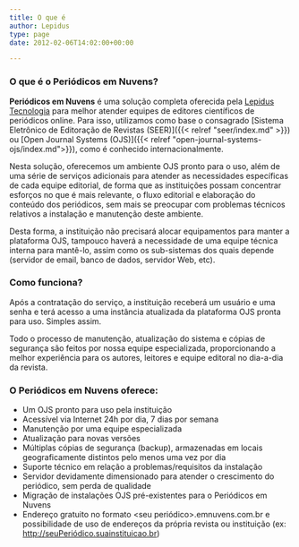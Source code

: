 ```yaml
---
title: O que é
author: Lepidus
type: page
date: 2012-02-06T14:02:00+00:00

---
```

### O que é o Periódicos em Nuvens?

**Periódicos em Nuvens** é uma solução completa oferecida pela [Lepidus Tecnologia][1] para melhor atender equipes de editores científicos de periódicos online. Para isso, utilizamos como base o consagrado [Sistema Eletrônico de Editoração de Revistas (SEER)]({{< relref "seer/index.md" >}}) ou [Open Journal Systems (OJS)]({{< relref "open-journal-systems-ojs/index.md">}}), como é conhecido internacionalmente.

Nesta solução, oferecemos um ambiente OJS pronto para o uso, além de uma série de serviços adicionais para atender as necessidades específicas de cada equipe editorial, de forma que as instituições possam concentrar esforços no que é mais relevante, o fluxo editorial e elaboração do conteúdo dos periódicos, sem mais se preocupar com problemas técnicos relativos a instalação e manutenção deste ambiente.

Desta forma, a instituição não precisará alocar equipamentos para manter a plataforma OJS, tampouco haverá a necessidade de uma equipe técnica interna para mantê-lo, assim como os sub-sistemas dos quais depende (servidor de email, banco de dados, servidor Web, etc).

### Como funciona?

Após a contratação do serviço, a instituição receberá um usuário e uma senha e terá acesso a uma instância atualizada da plataforma OJS pronta para uso. Simples assim.

Todo o processo de manutenção, atualização do sistema e cópias de segurança são feitos por nossa equipe especializada, proporcionando a melhor experiência para os autores, leitores e equipe editoral no dia-a-dia da revista.  

### O Periódicos em Nuvens oferece:

  * Um OJS pronto para uso pela instituição
  * Acessível via Internet 24h por dia, 7 dias por semana
  * Manutenção por uma equipe especializada
  * Atualização para novas versões
  * Múltiplas cópias de segurança (backup), armazenadas em locais geograficamente distintos pelo menos uma vez por dia
  * Suporte técnico em relação a problemas/requisitos da instalação
  * Servidor devidamente dimensionado para atender o crescimento do periódico, sem perda de qualidade
  * Migração de instalações OJS pré-existentes para o Periódicos em Nuvens
  * Endereço gratuito no formato <seu periódico>.emnuvens.com.br e possibilidade de uso de endereços da própria revista ou instituição (ex: http://seuPeriódico.suainstituicao.br)

 [1]: http://lepidus.com.br "Quem Somos"